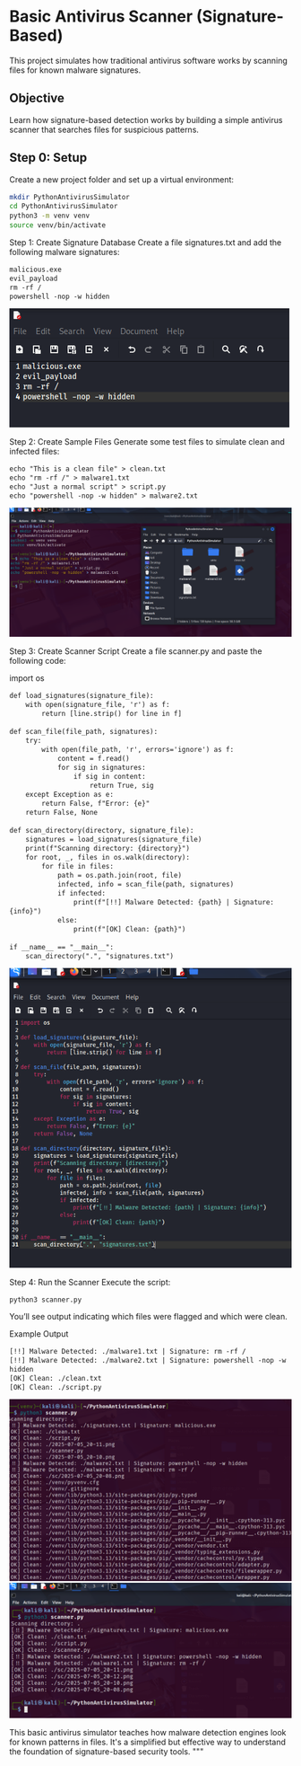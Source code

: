 # Basic Antivirus Scanner (Signature-Based)

This project simulates how traditional antivirus software works by scanning files for known malware signatures.

## Objective

Learn how signature-based detection works by building a simple antivirus scanner that searches files for suspicious patterns.

## Step 0: Setup

Create a new project folder and set up a virtual environment:

```bash
mkdir PythonAntivirusSimulator
cd PythonAntivirusSimulator
python3 -m venv venv
source venv/bin/activate
```
Step 1: Create Signature Database
Create a file signatures.txt and add the following malware signatures:
```
malicious.exe
evil_payload
rm -rf /
powershell -nop -w hidden
```
![Antivirus Scan Results](https://raw.githubusercontent.com/mchyasn/cyber-Projs-beginner-to-advanced/main/BeginnerProjects/PythonAntivirusSimulator/screenshots/2025-07-05_20-08.png)

Step 2: Create Sample Files
Generate some test files to simulate clean and infected files:
```
echo "This is a clean file" > clean.txt
echo "rm -rf /" > malware1.txt
echo "Just a normal script" > script.py
echo "powershell -nop -w hidden" > malware2.txt
```
![Virus Detection Alert](https://raw.githubusercontent.com/mchyasn/cyber-Projs-beginner-to-advanced/main/BeginnerProjects/PythonAntivirusSimulator/screenshots/2025-07-05_20-10.png)

Step 3: Create Scanner Script
Create a file scanner.py and paste the following code:

import os
```
def load_signatures(signature_file):
    with open(signature_file, 'r') as f:
        return [line.strip() for line in f]

def scan_file(file_path, signatures):
    try:
        with open(file_path, 'r', errors='ignore') as f:
            content = f.read()
            for sig in signatures:
                if sig in content:
                    return True, sig
    except Exception as e:
        return False, f"Error: {e}"
    return False, None

def scan_directory(directory, signature_file):
    signatures = load_signatures(signature_file)
    print(f"Scanning directory: {directory}")
    for root, _, files in os.walk(directory):
        for file in files:
            path = os.path.join(root, file)
            infected, info = scan_file(path, signatures)
            if infected:
                print(f"[!!] Malware Detected: {path} | Signature: {info}")
            else:
                print(f"[OK] Clean: {path}")

if __name__ == "__main__":
    scan_directory(".", "signatures.txt")
```
![Antivirus Quarantine](https://raw.githubusercontent.com/mchyasn/cyber-Projs-beginner-to-advanced/main/BeginnerProjects/PythonAntivirusSimulator/screenshots/2025-07-05_20-11.png)

Step 4: Run the Scanner
Execute the script:
```
python3 scanner.py
```

You’ll see output indicating which files were flagged and which were clean.

Example Output
```
[!!] Malware Detected: ./malware1.txt | Signature: rm -rf /
[!!] Malware Detected: ./malware2.txt | Signature: powershell -nop -w hidden
[OK] Clean: ./clean.txt
[OK] Clean: ./script.py
```
![Antivirus Scan Complete](https://raw.githubusercontent.com/mchyasn/cyber-Projs-beginner-to-advanced/main/BeginnerProjects/PythonAntivirusSimulator/screenshots/2025-07-05_20-12.png)
![Antivirus Threat Report](https://raw.githubusercontent.com/mchyasn/cyber-Projs-beginner-to-advanced/main/BeginnerProjects/PythonAntivirusSimulator/screenshots/2025-07-05_20-15.png)

This basic antivirus simulator teaches how malware detection engines look for known patterns in files. It's a simplified but effective way to understand the foundation of signature-based security tools.
"""
